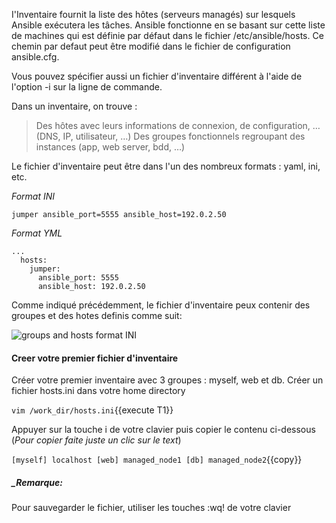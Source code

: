 
I'Inventaire fournit la liste des hôtes (serveurs managés) sur lesquels Ansible exécutera les tâches.
Ansible fonctionne en se basant sur cette liste de machines qui est définie par défaut dans le fichier /etc/ansible/hosts. Ce chemin par defaut peut être modifié dans le fichier de configuration ansible.cfg.

Vous pouvez spécifier aussi un fichier d'inventaire différent à l'aide de l'option -i <chemin> sur la ligne de commande. 


Dans un inventaire, on trouve :

> Des hôtes avec leurs informations de connexion, de configuration, … (DNS, IP, utilisateur, …)
> Des groupes fonctionnels regroupant des instances (app, web server, bdd, …)

Le fichier d'inventaire peut être dans l'un des nombreux formats : yaml, ini, etc.

*Format INI*
```
jumper ansible_port=5555 ansible_host=192.0.2.50
```

*Format YML*
```
...
  hosts:
    jumper:
      ansible_port: 5555
      ansible_host: 192.0.2.50
```


Comme indiqué précédemment, le fichier d'inventaire peux contenir des groupes et des hotes definis comme suit:

![groups and hosts format INI](/samiasamia/scenarios/ansible_training_part1/assets/hosts_and_groups.png)


#### Creer votre premier fichier d'inventaire
Créer votre premier inventaire avec 3 groupes : myself, web et db.
Créer un fichier hosts.ini dans votre home directory

`vim /work_dir/hosts.ini`{{execute T1}}

Appuyer sur la touche i de votre clavier puis copier le contenu ci-dessous (_Pour copier faite juste un clic sur le text_)

`
[myself]
localhost
[web]
managed_node1
[db]
managed_node2
`{{copy}}


##### _Remarque:

Pour sauvegarder le fichier, utiliser les touches :wq! de votre clavier

